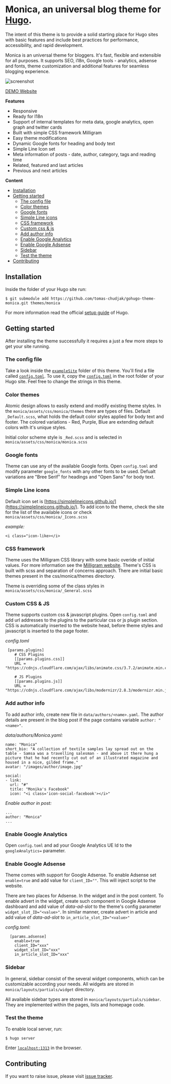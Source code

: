 # Monica, an universal blog theme for [Hugo](http://gohugo.io/).

The intent of this theme is to provide a solid starting place for Hugo sites with basic features and include best practices for performance, accessibility, and rapid development.

Monica is an universal theme for bloggers. It's fast, flexible and extensible for all purposes. It supports SEO, i18n, Google tools - analytics, adsense and fonts, theme customization and additional features for seamless blogging experience.

![screenshot](https://raw.githubusercontent.com/tomas-chudjak/gohugo-theme-monica/master/images/screenshot.jpg)

[DEMO Website](https://tomaschudjak.com/)

**Features**

- Responsive
- Ready for I18n
- Support of internal templates for meta data, google analytics, open graph and twitter cards
- Built with simple CSS framework Milligram
- Easy theme modifications
- Dynamic Google fonts for heading and body text
- Simple Line Icon set
- Meta information of posts - date, author, category, tags and reading time
- Related, featured and last articles
- Previous and next articles

**Content**
- [Installation](#installation)
- [Getting started](#getting-started)
    - [The config file](#the-config-file)
    - [Color themes](#color-themes)
    - [Google fonts](#google-fonts)
    - [Simple Line icons](#simple-line-icons)
    - [CSS framework](#css-framework)
    - [Custom css & js](##custom-css--js)
    - [Add author info](#add-author-info)
    - [Enable Google Analytics](#enable-google-analytics)
    - [Enable Google Adsense](#enable-google-adsense)
    - [Sidebar](#sidebar)
    - [Test the theme](#test-the-theme)
- [Contributing](#contributing)

## Installation ##

Inside the folder of your Hugo site run:

    $ git submodule add https://github.com/tomas-chudjak/gohugo-theme-monica.git themes/monica

For more information read the official [setup guide](//gohugo.io/overview/installing/) of Hugo.



## Getting started ##

After installing the theme successfully it requires a just a few more steps to get your site running.


### The config file ###

Take a look inside the [`exampleSite`](https://github.com/tomas-chudjak/gohugo-theme-monica/tree/master/exampleSite) folder of this theme. You'll find a file called [`config.toml`](https://github.com/tomas-chudjak/gohugo-theme-monica/blob/master/exampleSite/config.toml). To use it, copy the [`config.toml`](https://github.com/tomas-chudjak/gohugo-theme-monica/blob/master/exampleSite/config.toml) in the root folder of your Hugo site. Feel free to change the strings in this theme.

### Color themes ###

Atomic design allows to easily extend and modify existing theme styles. In the `monica/assets/css/monica/themes` there are types of files. Default `_Default.scss`, what holds the default color styles applied for body text and footer. The colored variations - Red, Purple, Blue are extending default colors with it's unique styles. 

Initial color scheme style is `_Red.scss` and is selected in `monica/assets/css/monica/monica.scss`

### Google fonts ###

Theme can use any of the available Google fonts. Open `config.toml` and modify parameter `google_fonts` with any other fonts to be used. Defualt variations are "Bree Serif" for headings and "Open Sans" for body text.

### Simple Line icons ###

Default icon set is [https://simplelineicons.github.io/](https://simplelineicons.github.io/). To add icon to the theme, check the site for the list of the available icons or check `monica/assets/css/monica/_Icons.scss`

*example:*
```
<i class="icon-like></i>
```

### CSS framework ###

Theme uses the Milligram CSS library with some basic overide of initial values. For more information see the [Milligram website](https://milligram.io/). Theme's CSS is built with scss and separation of concerns approach. There are initial basic themes present in the css/monica/themes directory. 

Theme is overriding some of the class styles in `monica/assets/css/monica/_General.scss`


### Custom CSS & JS ###

Theme supports custom css & javascript plugins. Open `config.toml` and add url addresses to the plugins to the particular css or js plugin section. CSS is automatically inserted to the website head, before theme styles and javascript is inserted to the page footer.

*config.toml*
```
 [params.plugins]
    # CSS Plugins
    [[params.plugins.css]]
    URL = "https://cdnjs.cloudflare.com/ajax/libs/animate.css/3.7.2/animate.min.css"

    # JS Plugins
    [[params.plugins.js]]
    URL = "https://cdnjs.cloudflare.com/ajax/libs/modernizr/2.8.3/modernizr.min.js"
```

### Add author info ###

To add author info, create new file in `data/authors/<name>.yaml`. The author details are present in the blog post if the page contains variable `author: "<name>"`.

*data/authors/Monica.yaml:*
```
name: "Monica"
short_bio: "A collection of textile samples lay spread out on the table - Samsa was a travelling salesman - and above it there hung a picture that he had recently cut out of an illustrated magazine and housed in a nice, gilded frame."
avatar: "/images/author/image.jpg"

social:
- link:
  url: "#"
  title: "Monika's Facebook"
  icon: "<i class='icon-social-facebook'></i>"
```

*Enable author in post:*
```
...
author: "Monica"
...
```

### Enable Google Analytics ###

Open `config.toml` and ad your Google Analytics UE Id to the `googleAnalytics=` parameter.

### Enable Google Adsense ###

Theme comes with support for Google Adsense. To enable Adsense set `enable=true` and add value for `client_ID=""`. This will inject script to the website. 

There are two places for Adsense. In the widget and in the post content. To enable advert in the widget, create such component in Google Adsense dashboard and add value of *data-ad-slot* to the theme's config parameter `widget_slot_ID="<value>"`. In similar manner, create advert in article and add value of *data-ad-slot* to `in_article_slot_ID="<value>"`

*config.toml:*
```
  [params.adsense]
    enable=true
    client_ID="xxx"
    widget_slot_ID="xxx"
    in_article_slot_ID="xxx"
```

### Sidebar ###

In general, sidebar consist of the several widget components, which can be customizable according your needs. All widgets are stored in `monica/layouts/partials/widget` directory. 

All available sidebar types are stored in `monica/layouts/partials/sidebar`. They are implemented within the pages, lists and homepage code. 

### Test the theme ###

To enable local server, run:

`$ hugo server`

Enter [`localhost:1313`](http://localhost:1313/) in the browser.

## Contributing ##

If you want to raise issue, please visit [issue tracker](https://github.com/tomas-chudjak/gohugo-theme-monica/issues).
